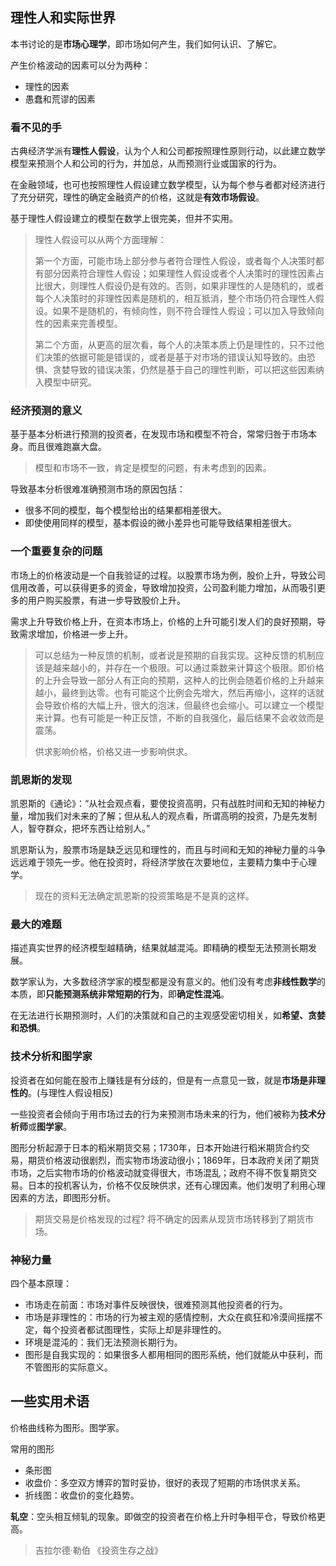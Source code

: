 ## 理性人和实际世界

本书讨论的是**市场心理学**，即市场如何产生，我们如何认识、了解它。

产生价格波动的因素可以分为两种：

+ 理性的因素
+ 愚蠢和荒谬的因素



### 看不见的手

古典经济学派有**理性人假设**，认为个人和公司都按照理性原则行动，以此建立数学模型来预测个人和公司的行为，并加总，从而预测行业或国家的行为。

在金融领域，也可也按照理性人假设建立数学模型，认为每个参与者都对经济进行了充分研究，理性的确定金融资产的价格，这就是**有效市场假设**。

基于理性人假设建立的模型在数学上很完美，但并不实用。

> 理性人假设可以从两个方面理解：
>
> 第一个方面，可能市场上部分参与者符合理性人假设，或者每个人决策时都有部分因素符合理性人假设；如果理性人假设或者个人决策时的理性因素占比很大，则理性人假设仍是有效的。否则，如果非理性的人是随机的，或者每个人决策时的非理性因素是随机的，相互抵消，整个市场仍符合理性人假设。如果不是随机的，有倾向性，则不符合理性人假设；可以加入导致倾向性的因素来完善模型。
>
> 第二个方面，从更高的层次看，每个人的决策本质上仍是理性的，只不过他们决策的依据可能是错误的，或者是基于对市场的错误认知导致的。由恐惧、贪婪导致的错误决策，仍然是基于自己的理性判断，可以把这些因素纳入模型中研究。



### 经济预测的意义

基于基本分析进行预测的投资者，在发现市场和模型不符合，常常归咎于市场本身。而且很难跑赢大盘。

> 模型和市场不一致，肯定是模型的问题，有未考虑到的因素。

导致基本分析很难准确预测市场的原因包括：

+ 很多不同的模型，每个模型给出的结果都相差很大。
+ 即使使用同样的模型，基本假设的微小差异也可能导致结果相差很大。



### 一个重要复杂的问题

市场上的价格波动是一个自我验证的过程。以股票市场为例，股价上升，导致公司信用改善，可以获得更多的资金，导致增加投资，公司盈利能力增加，从而吸引更多的用户购买股票，有进一步导致股价上升。

需求上升导致价格上升，在资本市场上，价格的上升可能引发人们的良好预期，导致需求增加，价格进一步上升。

> 可以总结为一种反馈的机制，或者说是预期的自我实现。这种反馈的机制应该是越来越小的，并存在一个极限。可以通过乘数来计算这个极限。即价格的上升会导致一部分人有正向的预期，这种人的比例会随着价格的上升越来越小，最终到达零。也有可能这个比例会先增大，然后再缩小，这样的话就会导致价格的大幅上升，很大的泡沫，但最终也会缩小。可以建立一个模型来计算。也有可能是一种正反馈，不断的自我强化，最后结果不会收敛而是震荡。
>
> 供求影响价格，价格又进一步影响供求。



### 凯恩斯的发现

凯恩斯的《通论》：“从社会观点看，要使投资高明，只有战胜时间和无知的神秘力量，增加我们对未来的了解；但从私人的观点看，所谓高明的投资，乃是先发制人，智夺群众，把坏东西让给别人。”



凯恩斯认为，股票市场是缺乏远见和理性的，而且与时间和无知的神秘力量的斗争远远难于领先一步。他在投资时，将经济学放在次要地位，主要精力集中于心理学。

> 现在的资料无法确定凯恩斯的投资策略是不是真的这样。



### 最大的难题

描述真实世界的经济模型越精确，结果就越混沌。即精确的模型无法预测长期发展。

数学家认为，大多数经济学家的模型都是没有意义的。他们没有考虑**非线性数学**的本质，即**只能预测系统非常短期的行为**，即**确定性混沌**。



在无法进行长期预测时，人们的决策就和自己的主观感受密切相关，如**希望、贪婪和恐惧**。



### 技术分析和图学家

投资者在如何能在股市上赚钱是有分歧的，但是有一点意见一致，就是**市场是非理性的**。(与理性人假设相反)

一些投资者会倾向于用市场过去的行为来预测市场未来的行为，他们被称为**技术分析师**或**图学家**。

图形分析起源于日本的稻米期货交易；1730年，日本开始进行稻米期货合约交易，期货价格波动很剧烈，而实物市场波动很小；1869年，日本政府关闭了期货市场，之后实物市场的价格波动就变得很大，市场混乱；政府不得不恢复期货交易。日本的投机客认为，价格不仅反映供求，还有心理因素。他们发明了利用心理因素的方法，即图形分析。

> 期货交易是价格发现的过程? 将不确定的因素从现货市场转移到了期货市场。



### 神秘力量

四个基本原理：

+ 市场走在前面：市场对事件反映很快，很难预测其他投资者的行为。
+ 市场是非理性的：市场的行为被主观的感情控制，大众在疯狂和冷漠间摇摆不定，每个投资者都试图理性，实际上却是非理性的。
+ 环境是混沌的：我们无法预测长期行为。
+ 图形是自我实现的：如果很多人都用相同的图形系统，他们就能从中获利，而不管图形的实际意义。



## 一些实用术语

价格曲线称为图形。图学家。

常用的图形

+ 条形图
+ 收盘价：多空双方博弈的暂时妥协，很好的表现了短期的市场供求关系。
+ 折线图：收盘价的变化趋势。



**轧空**：空头相互倾轧的现象。即做空的投资者在价格上升时争相平仓，导致价格更高。



> 吉拉尔德·勒伯 《投资生存之战》

